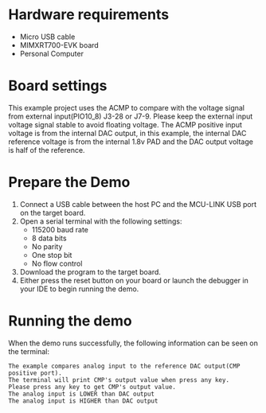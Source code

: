 Hardware requirements
=====================
- Micro USB cable
- MIMXRT700-EVK board
- Personal Computer

Board settings
============
This example project uses the ACMP to compare with the voltage signal from external input(PIO10_8) J3-28 or J7-9. 
Please keep the external input voltage signal stable to avoid floating voltage.
The ACMP positive input voltage is from the internal DAC output, in this example, the internal DAC reference voltage is from
the internal 1.8v PAD and the DAC output voltage is half of the reference. 

Prepare the Demo
===============
1.  Connect a USB cable between the host PC and the MCU-LINK USB port on the target board. 
2.  Open a serial terminal with the following settings:
    - 115200 baud rate
    - 8 data bits
    - No parity
    - One stop bit
    - No flow control
3.  Download the program to the target board.
4.  Either press the reset button on your board or launch the debugger in your IDE to begin running the demo.

Running the demo
================
When the demo runs successfully, the following information can be seen on the terminal:

~~~~~~~~~~~~~~~~~~~~~~~~~~~~~
The example compares analog input to the reference DAC output(CMP positive port).
The terminal will print CMP's output value when press any key.
Please press any key to get CMP's output value.
The analog input is LOWER than DAC output
The analog input is HIGHER than DAC output
~~~~~~~~~~~~~~~~~~~~~~~~~~~~~
